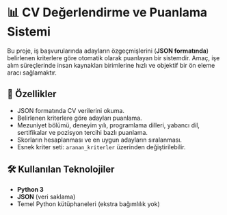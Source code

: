 # 📊 CV Değerlendirme ve Puanlama Sistemi

Bu proje, iş başvurularında adayların özgeçmişlerini (**JSON formatında**) belirlenen kriterlere göre otomatik olarak puanlayan bir sistemdir. Amaç, işe alım süreçlerinde insan kaynakları birimlerine hızlı ve objektif bir ön eleme aracı sağlamaktır.  

## 🚀 Özellikler
- JSON formatında CV verilerini okuma.  
- Belirlenen kriterlere göre adayları puanlama.  
- Mezuniyet bölümü, deneyim yılı, programlama dilleri, yabancı dil, sertifikalar ve pozisyon tercihi bazlı puanlama.  
- Skorların hesaplanması ve en uygun adayların sıralanması.  
- Esnek kriter seti: `aranan_kriterler` üzerinden değiştirilebilir.  

## 🛠 Kullanılan Teknolojiler
- **Python 3**
- **JSON** (veri saklama)
- Temel Python kütüphaneleri (ekstra bağımlılık yok)


